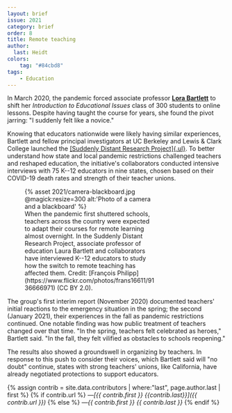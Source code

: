 ```yaml
---
layout: brief
issue: 2021
category: brief
order: 8
title: Remote teaching
author:
  last: Heidt
colors:
    tag: "#84cbd8"
tags:
    - Education
---
```


In March 2020, the pandemic forced associate professor [**Lora Bartlett**](https://education.ucsc.edu/people/faculty.php?uid=lorab) to shift her *Introduction to Educational Issues* class of 300 students to online lessons. Despite having taught the course for years, she found the pivot jarring: "I suddenly felt like a novice."

Knowing that educators nationwide were likely having similar experiences, Bartlett and fellow principal investigators at UC Berkeley and Lewis & Clark College launched the [[Suddenly Distant Research Project]{.ul}](https://sites.google.com/ucsc.edu/suddenlydistant/home). To better understand how state and local pandemic restrictions challenged teachers and reshaped education, the initiative's collaborators conducted intensive interviews with 75 K--12 educators in nine states, chosen based on their COVID-19 death rates and strength of their teacher unions.

<figure style="width:300px">
  {% asset 2021/camera-blackboard.jpg @magick:resize=300 alt:'Photo of a camera and a blackboard' %}<figcaption markdown="span">When the pandemic first shuttered schools, teachers across the country were expected to adapt their courses for remote learning almost overnight. In the Suddenly Distant Research Project, associate professor of education Laura Bartlett and collaborators have interviewed K--12 educators to study how the switch to remote teaching has affected them. Credit: [François Philipp](https://www.flickr.com/photos/frans16611/9136666971) (CC BY 2.0).</figcaption>
</figure>

The group's first interim report (November 2020) documented teachers' initial reactions to the emergency situation in the spring; the second (January 2021), their experiences in the fall as pandemic restrictions continued. One notable finding was how public treatment of teachers changed over that time. "In the spring, teachers felt celebrated as heroes," Bartlett said. "In the fall, they felt vilified as obstacles to schools reopening."

The results also showed a groundswell in organizing by teachers. In response to this push to consider their voices, which Bartlett said will "no doubt" continue, states with strong teachers' unions, like California, have already negotiated protections to support educators.

{% assign contrib = site.data.contributors | where:"last", page.author.last | first %}
{% if contrib.url %}
*&mdash;[{{ contrib.first }} {{contrib.last}}]({{ contrib.url }})*
{% else %}
*&mdash;{{ contrib.first }} {{ contrib.last }}*
{% endif %}

